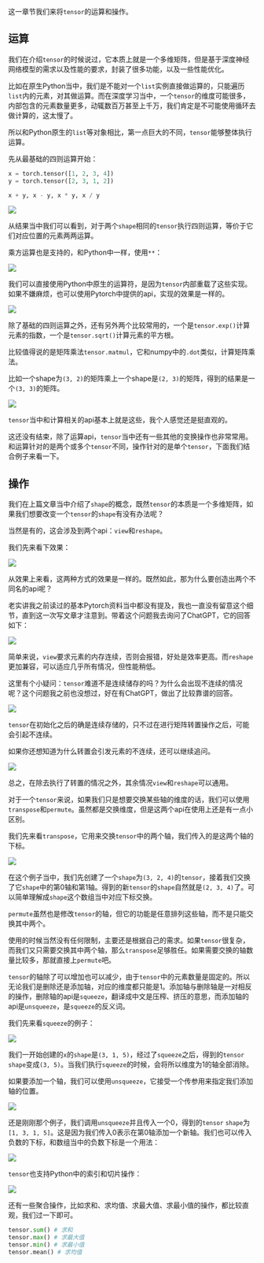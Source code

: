 这一章节我们来将`tensor`的运算和操作。



## 运算



我们在介绍`tensor`的时候说过，它本质上就是一个多维矩阵，但是基于深度神经网络模型的需求以及性能的要求，封装了很多功能，以及一些性能优化。



比如在原生Python当中，我们是不能对一个`list`实例直接做运算的，只能遍历`list`内的元素，对其做运算。而在深度学习当中，一个`tensor`的维度可能很多，内部包含的元素数量更多，动辄数百万甚至上千万，我们肯定是不可能使用循环去做计算的，这太慢了。



所以和Python原生的`list`等对象相比，第一点巨大的不同，`tensor`能够整体执行运算。



先从最基础的四则运算开始：



```python
x = torch.tensor([1, 2, 3, 4])
y = torch.tensor([2, 3, 1, 2])

x + y, x - y, x * y, x / y
```



![](https://moutsea-blog.oss-cn-hangzhou.aliyuncs.com/image-20240122213041217.png)



从结果当中我们可以看到，对于两个`shape`相同的`tensor`执行四则运算，等价于它们对应位置的元素两两运算。



乘方运算也是支持的，和Python中一样，使用`**`：



![](https://moutsea-blog.oss-cn-hangzhou.aliyuncs.com/image-20240122213249596.png)



我们可以直接使用Python中原生的运算符，是因为`tensor`内部重载了这些实现。如果不嫌麻烦，也可以使用Pytorch中提供的api，实现的效果是一样的。



![](https://moutsea-blog.oss-cn-hangzhou.aliyuncs.com/image-20240122213501930.png)



除了基础的四则运算之外，还有另外两个比较常用的，一个是`tensor.exp()`计算元素的指数，一个是`tensor.sqrt()`计算元素的平方根。



比较值得说的是矩阵乘法`tensor.matmul`，它和numpy中的`.dot`类似，计算矩阵乘法。



比如一个shape为`(3, 2)`的矩阵乘上一个shape是`(2, 3)`的矩阵，得到的结果是一个`(3, 3)`的矩阵。



![](https://moutsea-blog.oss-cn-hangzhou.aliyuncs.com/image-20240122215144132.png)



`tensor`当中和计算相关的api基本上就是这些，我个人感觉还是挺直观的。



这还没有结束，除了运算api，`tensor`当中还有一些其他的变换操作也非常常用。和运算针对的是两个或多个`tensor`不同，操作针对的是单个`tensor`，下面我们结合例子来看一下。



## 操作



我们在上篇文章当中介绍了`shape`的概念，既然`tensor`的本质是一个多维矩阵，如果我们想要改变一个`tensor`的`shape`有没有办法呢？



当然是有的，这会涉及到两个api：`view`和`reshape`。



我们先来看下效果：



![](https://moutsea-blog.oss-cn-hangzhou.aliyuncs.com/image-20240122220055918.png)



从效果上来看，这两种方式的效果是一样的。既然如此，那为什么要创造出两个不同名的api呢？



老实讲我之前读过的基本Pytorch资料当中都没有提及，我也一直没有留意这个细节，直到这一次写文章才注意到。带着这个问题我去询问了ChatGPT，它的回答如下：



![](https://moutsea-blog.oss-cn-hangzhou.aliyuncs.com/image-20240122220334100.png)



简单来说，`view`要求元素的内存连续，否则会报错，好处是效率更高。而`reshape`更加兼容，可以适应几乎所有情况，但性能稍低。



这里有个小疑问：`tensor`难道不是连续储存的吗？为什么会出现不连续的情况呢？这个问题我之前也没想过，好在有ChatGPT，做出了比较靠谱的回答。



![](https://moutsea-blog.oss-cn-hangzhou.aliyuncs.com/image-20240122234958563.png)



`tensor`在初始化之后的确是连续存储的，只不过在进行矩阵转置操作之后，可能会引起不连续。



如果你还想知道为什么转置会引发元素的不连续，还可以继续追问。



![](https://moutsea-blog.oss-cn-hangzhou.aliyuncs.com/image-20240122235340376.png)



总之，在除去执行了转置的情况之外，其余情况`view`和`reshape`可以通用。



对于一个`tensor`来说，如果我们只是想要交换某些轴的维度的话，我们可以使用`transpose`和`permute`。虽然都是交换维度，但是这两个api在使用上还是有一点小区别。



我们先来看`transpose`，它用来交换`tensor`中的两个轴，我们传入的是这两个轴的下标。



![](https://moutsea-blog.oss-cn-hangzhou.aliyuncs.com/image-20240123200239317.png)



在这个例子当中，我们先创建了一个`shape`为`(3, 2, 4)`的`tensor`，接着我们交换了它`shape`中的第0轴和第1轴。得到的新`tensor`的`shape`自然就是`(2, 3, 4)`了。可以简单理解成`shape`这个数组当中对应下标交换。



`permute`虽然也是修改`tensor`的轴，但它的功能是任意排列这些轴，而不是只能交换其中两个。



使用的时候当然没有任何限制，主要还是根据自己的需求。如果`tensor`很复杂，而我们又只需要交换其中两个轴，那么`transpose`足够胜任。如果需要交换的轴数量比较多，那就直接上`permute`吧。



`tensor`的轴除了可以增加也可以减少，由于`tensor`中的元素数量是固定的。所以无论我们是删除还是添加轴，对应的维度都只能是1。添加轴与删除轴是一对相反的操作，删除轴的api是`squeeze`，翻译成中文是压榨、挤压的意思，而添加轴的api是`unsqueeze`，是`squeeze`的反义词。



我们先来看`squeeze`的例子：



![](https://moutsea-blog.oss-cn-hangzhou.aliyuncs.com/image-20240123201215034.png)



我们一开始创建的`x`的`shape`是`(3, 1, 5)`，经过了`squeeze`之后，得到的`tensor` `shape`变成`(3, 5)`。当我们执行`squeeze`的时候，会将所以维度为1的轴全部消除。



如果要添加一个轴，我们可以使用`unsqueeze`，它接受一个传参用来指定我们添加轴的位置。



![](https://moutsea-blog.oss-cn-hangzhou.aliyuncs.com/image-20240123203831100.png)



还是刚刚那个例子，我们调用`unsqueeze`并且传入一个0，得到的`tensor` `shape`为`[1, 3, 1, 5]`。这是因为我们传入0表示在第0轴添加一个新轴。我们也可以传入负数的下标，和数组当中的负数下标是一个用法：



![](https://moutsea-blog.oss-cn-hangzhou.aliyuncs.com/image-20240123205356255.png)



`tensor`也支持Python中的索引和切片操作：



![](https://moutsea-blog.oss-cn-hangzhou.aliyuncs.com/image-20240123205553323.png)



还有一些聚合操作，比如求和、求均值、求最大值、求最小值的操作，都比较直观，我们过一下即可。



```python
tensor.sum() # 求和
tensor.max() # 求最大值
tensor.min() # 求最小值
tensor.mean() # 求均值
```

